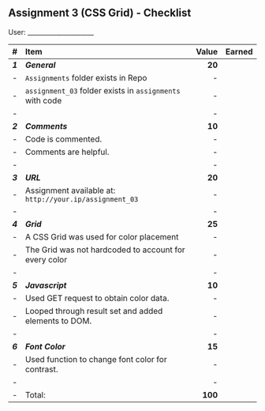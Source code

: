## Assignment 3 (CSS Grid) - Checklist

User: _____________________           

| #       | Item                                                     |   Value | Earned |
| :------ | :------------------------------------------------------- | ------: | ------ |
| ***1*** | ***General***                                            |  **20** |        |
| -       | `Assignments` folder exists in Repo                      | -       |        |
| -       | `assignment_03` folder exists in `assignments` with code | -       |        |
| -       |                                                          | -       |        |
| ***2*** | ***Comments***                                           |  **10** |        |
| -       | Code is commented.                                       |       - |        |
| -       | Comments are helpful.                                    |       - |        |
| -       |                                                          | -       |        |
| ***3*** | ***URL***                                                |  **20** |        |
| -       | Assignment available at: `http://your.ip/assignment_03`  |       - |        |
| -       |                                                          | -       |        |
| ***4*** | ***Grid***                                               |  **25** |        |
| -       | A CSS Grid was used for color placement                  |       - |        |
| -       | The Grid was not hardcoded to account for every color    |       - |        |
| -       |                                                          | -       |        |
| ***5*** | ***Javascript***                                         |  **10** |        |
| -       | Used GET request to obtain color data.                   |       - |        |
| -       | Looped through result set and added elements to DOM.     |       - |        |
| -       |                                                          | -       |        |
| ***6*** | ***Font Color***                                         |  **15** |        |
| -       | Used function to change font color for contrast.         |       - |        |
| -       |                                                          | -       |        |
| -       | Total:                                                   | **100** |        |
